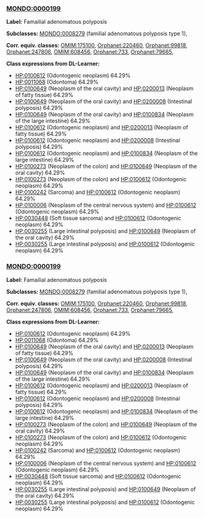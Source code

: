 
### [MONDO:0000199](http://purl.obolibrary.org/obo/MONDO_0000199)
**Label:** Famailial adenomatous polyposis

**Subclasses:** [MONDO:0008279](http://purl.obolibrary.org/obo/MONDO_0008279) (familial adenomatous polyposis type 1), 

**Corr. equiv. classes:** [OMIM:175100](http://purl.obolibrary.org/obo/OMIM_175100), [Orphanet:220460](http://www.orpha.net/ORDO/Orphanet_220460), [Orphanet:99818](http://www.orpha.net/ORDO/Orphanet_99818), [Orphanet:247806](http://www.orpha.net/ORDO/Orphanet_247806), [OMIM:608456](http://purl.obolibrary.org/obo/OMIM_608456), [Orphanet:733](http://www.orpha.net/ORDO/Orphanet_733), [Orphanet:79665](http://www.orpha.net/ORDO/Orphanet_79665), 

**Class expressions from DL-Learner:**

- [HP:0100612](http://purl.obolibrary.org/obo/HP_0100612) (Odontogenic neoplasm) 64.29%
- [HP:0011068](http://purl.obolibrary.org/obo/HP_0011068) (Odontoma) 64.29%
- [HP:0100649](http://purl.obolibrary.org/obo/HP_0100649) (Neoplasm of the oral cavity) and [HP:0200013](http://purl.obolibrary.org/obo/HP_0200013) (Neoplasm of fatty tissue) 64.29%
- [HP:0100649](http://purl.obolibrary.org/obo/HP_0100649) (Neoplasm of the oral cavity) and [HP:0200008](http://purl.obolibrary.org/obo/HP_0200008) (Intestinal polyposis) 64.29%
- [HP:0100649](http://purl.obolibrary.org/obo/HP_0100649) (Neoplasm of the oral cavity) and [HP:0100834](http://purl.obolibrary.org/obo/HP_0100834) (Neoplasm of the large intestine) 64.29%
- [HP:0100612](http://purl.obolibrary.org/obo/HP_0100612) (Odontogenic neoplasm) and [HP:0200013](http://purl.obolibrary.org/obo/HP_0200013) (Neoplasm of fatty tissue) 64.29%
- [HP:0100612](http://purl.obolibrary.org/obo/HP_0100612) (Odontogenic neoplasm) and [HP:0200008](http://purl.obolibrary.org/obo/HP_0200008) (Intestinal polyposis) 64.29%
- [HP:0100612](http://purl.obolibrary.org/obo/HP_0100612) (Odontogenic neoplasm) and [HP:0100834](http://purl.obolibrary.org/obo/HP_0100834) (Neoplasm of the large intestine) 64.29%
- [HP:0100273](http://purl.obolibrary.org/obo/HP_0100273) (Neoplasm of the colon) and [HP:0100649](http://purl.obolibrary.org/obo/HP_0100649) (Neoplasm of the oral cavity) 64.29%
- [HP:0100273](http://purl.obolibrary.org/obo/HP_0100273) (Neoplasm of the colon) and [HP:0100612](http://purl.obolibrary.org/obo/HP_0100612) (Odontogenic neoplasm) 64.29%
- [HP:0100242](http://purl.obolibrary.org/obo/HP_0100242) (Sarcoma) and [HP:0100612](http://purl.obolibrary.org/obo/HP_0100612) (Odontogenic neoplasm) 64.29%
- [HP:0100006](http://purl.obolibrary.org/obo/HP_0100006) (Neoplasm of the central nervous system) and [HP:0100612](http://purl.obolibrary.org/obo/HP_0100612) (Odontogenic neoplasm) 64.29%
- [HP:0030448](http://purl.obolibrary.org/obo/HP_0030448) (Soft tissue sarcoma) and [HP:0100612](http://purl.obolibrary.org/obo/HP_0100612) (Odontogenic neoplasm) 64.29%
- [HP:0030255](http://purl.obolibrary.org/obo/HP_0030255) (Large intestinal polyposis) and [HP:0100649](http://purl.obolibrary.org/obo/HP_0100649) (Neoplasm of the oral cavity) 64.29%
- [HP:0030255](http://purl.obolibrary.org/obo/HP_0030255) (Large intestinal polyposis) and [HP:0100612](http://purl.obolibrary.org/obo/HP_0100612) (Odontogenic neoplasm) 64.29%



### [MONDO:0000199](http://purl.obolibrary.org/obo/MONDO_0000199)
**Label:** Famailial adenomatous polyposis

**Subclasses:** [MONDO:0008279](http://purl.obolibrary.org/obo/MONDO_0008279) (familial adenomatous polyposis type 1), 

**Corr. equiv. classes:** [OMIM:175100](http://purl.obolibrary.org/obo/OMIM_175100), [Orphanet:220460](http://www.orpha.net/ORDO/Orphanet_220460), [Orphanet:99818](http://www.orpha.net/ORDO/Orphanet_99818), [Orphanet:247806](http://www.orpha.net/ORDO/Orphanet_247806), [OMIM:608456](http://purl.obolibrary.org/obo/OMIM_608456), [Orphanet:733](http://www.orpha.net/ORDO/Orphanet_733), [Orphanet:79665](http://www.orpha.net/ORDO/Orphanet_79665), 

**Class expressions from DL-Learner:**

- [HP:0100612](http://purl.obolibrary.org/obo/HP_0100612) (Odontogenic neoplasm) 64.29%
- [HP:0011068](http://purl.obolibrary.org/obo/HP_0011068) (Odontoma) 64.29%
- [HP:0100649](http://purl.obolibrary.org/obo/HP_0100649) (Neoplasm of the oral cavity) and [HP:0200013](http://purl.obolibrary.org/obo/HP_0200013) (Neoplasm of fatty tissue) 64.29%
- [HP:0100649](http://purl.obolibrary.org/obo/HP_0100649) (Neoplasm of the oral cavity) and [HP:0200008](http://purl.obolibrary.org/obo/HP_0200008) (Intestinal polyposis) 64.29%
- [HP:0100649](http://purl.obolibrary.org/obo/HP_0100649) (Neoplasm of the oral cavity) and [HP:0100834](http://purl.obolibrary.org/obo/HP_0100834) (Neoplasm of the large intestine) 64.29%
- [HP:0100612](http://purl.obolibrary.org/obo/HP_0100612) (Odontogenic neoplasm) and [HP:0200013](http://purl.obolibrary.org/obo/HP_0200013) (Neoplasm of fatty tissue) 64.29%
- [HP:0100612](http://purl.obolibrary.org/obo/HP_0100612) (Odontogenic neoplasm) and [HP:0200008](http://purl.obolibrary.org/obo/HP_0200008) (Intestinal polyposis) 64.29%
- [HP:0100612](http://purl.obolibrary.org/obo/HP_0100612) (Odontogenic neoplasm) and [HP:0100834](http://purl.obolibrary.org/obo/HP_0100834) (Neoplasm of the large intestine) 64.29%
- [HP:0100273](http://purl.obolibrary.org/obo/HP_0100273) (Neoplasm of the colon) and [HP:0100649](http://purl.obolibrary.org/obo/HP_0100649) (Neoplasm of the oral cavity) 64.29%
- [HP:0100273](http://purl.obolibrary.org/obo/HP_0100273) (Neoplasm of the colon) and [HP:0100612](http://purl.obolibrary.org/obo/HP_0100612) (Odontogenic neoplasm) 64.29%
- [HP:0100242](http://purl.obolibrary.org/obo/HP_0100242) (Sarcoma) and [HP:0100612](http://purl.obolibrary.org/obo/HP_0100612) (Odontogenic neoplasm) 64.29%
- [HP:0100006](http://purl.obolibrary.org/obo/HP_0100006) (Neoplasm of the central nervous system) and [HP:0100612](http://purl.obolibrary.org/obo/HP_0100612) (Odontogenic neoplasm) 64.29%
- [HP:0030448](http://purl.obolibrary.org/obo/HP_0030448) (Soft tissue sarcoma) and [HP:0100612](http://purl.obolibrary.org/obo/HP_0100612) (Odontogenic neoplasm) 64.29%
- [HP:0030255](http://purl.obolibrary.org/obo/HP_0030255) (Large intestinal polyposis) and [HP:0100649](http://purl.obolibrary.org/obo/HP_0100649) (Neoplasm of the oral cavity) 64.29%
- [HP:0030255](http://purl.obolibrary.org/obo/HP_0030255) (Large intestinal polyposis) and [HP:0100612](http://purl.obolibrary.org/obo/HP_0100612) (Odontogenic neoplasm) 64.29%



